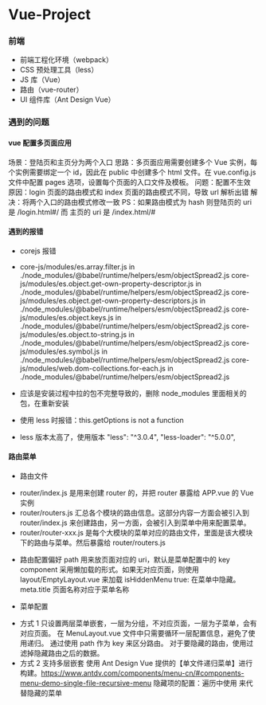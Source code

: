 <!--
 * @Author: your name
 * @Date: 2022-01-17 14:09:51
 * @LastEditTime: 2022-01-21 10:04:28
 * @LastEditors: Please set LastEditors
 * @Description: 打开koroFileHeader查看配置 进行设置: https://github.com/OBKoro1/koro1FileHeader/wiki/%E9%85%8D%E7%BD%AE
 * @FilePath: \Vue-Project\README.md
-->

# Vue-Project

### 前端

- 前端工程化环境（webpack）
- CSS 预处理工具（less）
- JS 库（Vue）
- 路由（vue-router）
- UI 组件库（Ant Design Vue）

### 遇到的问题

#### vue 配置多页面应用

场景：登陆页和主页分为两个入口
思路：多页面应用需要创建多个 Vue 实例，每个实例需要绑定一个 id，因此在 public 中创建多个 html 文件。在 vue.config.js 文件中配置 pages 选项，设置每个页面的入口文件及模板。
问题：配置不生效
原因：login 页面的路由模式和 index 页面的路由模式不同，导致 url 解析出错
解决：将两个入口的路由模式修改一致
PS：如果路由模式为 hash 则登陆页的 uri 是 /login.html#/ 而 主页的 uri 是 /index.html/#

#### 遇到的报错

- corejs 报错

* core-js/modules/es.array.filter.js in ./node_modules/@babel/runtime/helpers/esm/objectSpread2.js core-js/modules/es.object.get-own-property-descriptor.js in ./node_modules/@babel/runtime/helpers/esm/objectSpread2.js core-js/modules/es.object.get-own-property-descriptors.js in ./node_modules/@babel/runtime/helpers/esm/objectSpread2.js core-js/modules/es.object.keys.js in ./node_modules/@babel/runtime/helpers/esm/objectSpread2.js core-js/modules/es.object.to-string.js in ./node_modules/@babel/runtime/helpers/esm/objectSpread2.js core-js/modules/es.symbol.js in ./node_modules/@babel/runtime/helpers/esm/objectSpread2.js core-js/modules/web.dom-collections.for-each.js in ./node_modules/@babel/runtime/helpers/esm/objectSpread2.js

* 应该是安装过程中拉的包不完整导致的，删除 node_modules 里面相关的包，在重新安装

- 使用 less 时报错：this.getOptions is not a function

* less 版本太高了，使用版本 "less": "^3.0.4", "less-loader": "^5.0.0",

#### 路由菜单

- 路由文件

* router/index.js 是用来创建 router 的，并把 router 暴露给 APP.vue 的 Vue 实例
* router/routers.js 汇总各个模块的路由信息。这部分内容一方面会被引入到 router/index.js 来创建路由，另一方面，会被引入到菜单中用来配置菜单。
* router/router-xxx.js 是每个大模块的菜单对应的路由文件，里面是该大模块下的路由与菜单。然后暴露给 router/routers.js

- 路由配置偏好
  path 用来放页面对应的 uri，默认是菜单配置中的 key
  component 采用懒加载的形式。如果无对应页面，则使用 layout/EmptyLayout.vue 来加载 <router-view>
  isHiddenMenu true: 在菜单中隐藏。
  meta.title 页面名称对应于菜单名称

- 菜单配置

* 方式 1
  只设置两层菜单嵌套，一层为分组，不对应页面，一层为子菜单，会有对应页面。
  在 MenuLayout.vue 文件中只需要循环一层配置信息，避免了使用递归。
  通过使用 path 作为 key 来区分路由。
  对于要隐藏的路由，使用过滤掉隐藏路由之后的数据。
* 方式 2
  支持多层嵌套
  使用 Ant Design Vue 提供的【单文件递归菜单】进行构建。https://www.antdv.com/components/menu-cn/#components-menu-demo-single-file-recursive-menu
  隐藏项的配置：遍历中使用 <template v-if="item.isHiddenMenu"></template> 来代替隐藏的菜单
